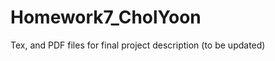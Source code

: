 Homework7_CholYoon
==================

Tex, and PDF files for final project description (to be updated)
